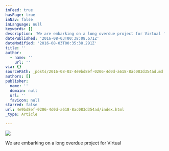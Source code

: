 ```yaml
---
inFeed: true
hasPage: true
inNav: false
inLanguage: null
keywords: []
description: 'We are embarking on a long overdue project for Virtual '
datePublished: '2016-08-03T00:38:08.671Z'
dateModified: '2016-08-03T00:35:38.291Z'
title: ''
author:
  - name: ''
    url: ''
via: {}
sourcePath: _posts/2016-08-02-4e9bd8ef-0206-4d0d-a618-8ac083d354ad.md
authors: []
publisher:
  name: ''
  domain: null
  url: ''
  favicon: null
starred: false
url: 4e9bd8ef-0206-4d0d-a618-8ac083d354ad/index.html
_type: Article

---
```

![](https://the-grid-user-content.s3-us-west-2.amazonaws.com/88ff57ea-cb5d-4e40-a948-04719e1add4d.jpg)

We are embarking on a long overdue project for Virtual